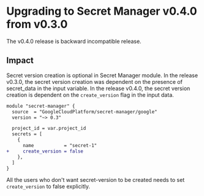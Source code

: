 # Upgrading to Secret Manager v0.4.0 from v0.3.0 
The v0.4.0 release is backward incompatible release.

## Impact
Secret version creation is optional in Secret Manager module. In the release 
v0.3.0, the secret version creation was dependent on the presence of secret_data
in the input variable.
In the release v0.4.0, the secret version creation is dependent on the `create_version`
flag in the input data.

```diff
module "secret-manager" {
  source  = "GoogleCloudPlatform/secret-manager/google"
  version = "~> 0.3"

  project_id = var.project_id
  secrets = [
    {
      name           = "secret-1"
+     create_version = false
    },
  ]
}
```

All the users who don't want secret-version to be created needs to set `create_version` to false explicitly.

